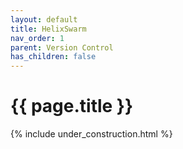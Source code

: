```yaml
---
layout: default
title: HelixSwarm
nav_order: 1
parent: Version Control
has_children: false
---
```


{{ page.title }}
======================

{% include under_construction.html %}

<br>

<br>